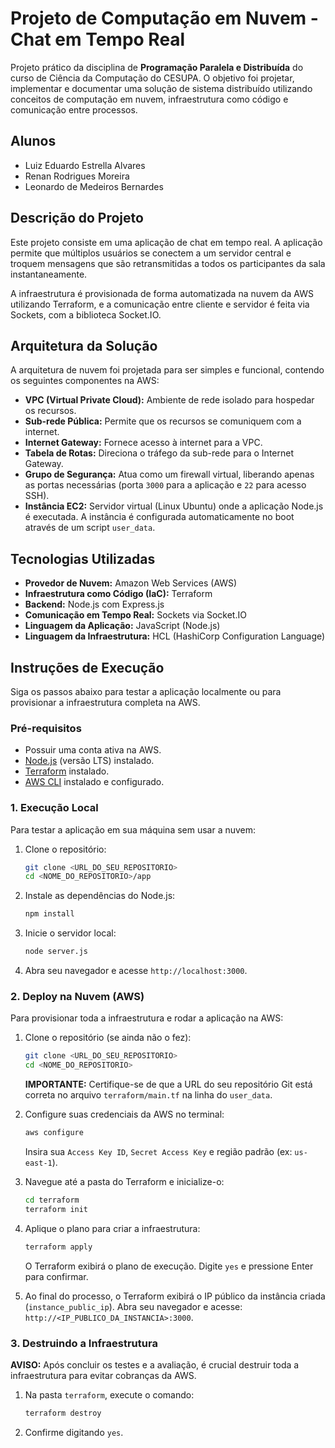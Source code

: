 # Projeto de Computação em Nuvem - Chat em Tempo Real

Projeto prático da disciplina de **Programação Paralela e Distribuída** do curso de Ciência da Computação do CESUPA. O objetivo foi projetar, implementar e documentar uma solução de sistema distribuído utilizando conceitos de computação em nuvem, infraestrutura como código e comunicação entre processos.

## Alunos

* Luiz Eduardo Estrella Alvares
* Renan Rodrigues Moreira
* Leonardo de Medeiros Bernardes

## Descrição do Projeto

Este projeto consiste em uma aplicação de chat em tempo real. A aplicação permite que múltiplos usuários se conectem a um servidor central e troquem mensagens que são retransmitidas a todos os participantes da sala instantaneamente.

A infraestrutura é provisionada de forma automatizada na nuvem da AWS utilizando Terraform, e a comunicação entre cliente e servidor é feita via Sockets, com a biblioteca Socket.IO.

## Arquitetura da Solução

A arquitetura de nuvem foi projetada para ser simples e funcional, contendo os seguintes componentes na AWS:

* **VPC (Virtual Private Cloud):** Ambiente de rede isolado para hospedar os recursos.
* **Sub-rede Pública:** Permite que os recursos se comuniquem com a internet.
* **Internet Gateway:** Fornece acesso à internet para a VPC.
* **Tabela de Rotas:** Direciona o tráfego da sub-rede para o Internet Gateway.
* **Grupo de Segurança:** Atua como um firewall virtual, liberando apenas as portas necessárias (porta `3000` para a aplicação e `22` para acesso SSH).
* **Instância EC2:** Servidor virtual (Linux Ubuntu) onde a aplicação Node.js é executada. A instância é configurada automaticamente no boot através de um script `user_data`.

## Tecnologias Utilizadas

* **Provedor de Nuvem:** Amazon Web Services (AWS)
* **Infraestrutura como Código (IaC):** Terraform 
* **Backend:** Node.js com Express.js
* **Comunicação em Tempo Real:** Sockets via Socket.IO 
* **Linguagem da Aplicação:** JavaScript (Node.js)
* **Linguagem da Infraestrutura:** HCL (HashiCorp Configuration Language)

## Instruções de Execução

Siga os passos abaixo para testar a aplicação localmente ou para provisionar a infraestrutura completa na AWS.

### Pré-requisitos

* Possuir uma conta ativa na AWS.
* [Node.js](https://nodejs.org/) (versão LTS) instalado.
* [Terraform](https://www.terraform.io/downloads) instalado.
* [AWS CLI](https://aws.amazon.com/cli/) instalado e configurado.

### 1. Execução Local

Para testar a aplicação em sua máquina sem usar a nuvem:

1.  Clone o repositório:
    ```bash
    git clone <URL_DO_SEU_REPOSITORIO>
    cd <NOME_DO_REPOSITORIO>/app
    ```

2.  Instale as dependências do Node.js:
    ```bash
    npm install
    ```

3.  Inicie o servidor local:
    ```bash
    node server.js
    ```

4.  Abra seu navegador e acesse `http://localhost:3000`.

### 2. Deploy na Nuvem (AWS)

Para provisionar toda a infraestrutura e rodar a aplicação na AWS:

1.  Clone o repositório (se ainda não o fez):
    ```bash
    git clone <URL_DO_SEU_REPOSITORIO>
    cd <NOME_DO_REPOSITORIO>
    ```
    **IMPORTANTE:** Certifique-se de que a URL do seu repositório Git está correta no arquivo `terraform/main.tf` na linha do `user_data`.

2.  Configure suas credenciais da AWS no terminal:
    ```bash
    aws configure
    ```
    Insira sua `Access Key ID`, `Secret Access Key` e região padrão (ex: `us-east-1`).

3.  Navegue até a pasta do Terraform e inicialize-o:
    ```bash
    cd terraform
    terraform init
    ```

4.  Aplique o plano para criar a infraestrutura:
    ```bash
    terraform apply
    ```
    O Terraform exibirá o plano de execução. Digite `yes` e pressione Enter para confirmar.

5.  Ao final do processo, o Terraform exibirá o IP público da instância criada (`instance_public_ip`). Abra seu navegador e acesse: `http://<IP_PUBLICO_DA_INSTANCIA>:3000`.

### 3. Destruindo a Infraestrutura

**AVISO:** Após concluir os testes e a avaliação, é crucial destruir toda a infraestrutura para evitar cobranças da AWS.

1.  Na pasta `terraform`, execute o comando:
    ```bash
    terraform destroy
    ```
2.  Confirme digitando `yes`.